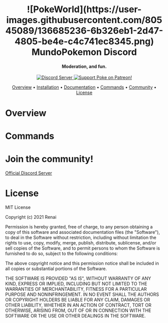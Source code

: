 <h1 align="center">
  <br>
  ![PokeWorld](https://user-images.githubusercontent.com/80545089/136685236-6b326eb1-2d47-4805-be4e-c4c741ec8345.png)
  <br>
  MundoPokemon Discord
  <br>
</h1>

<h4 align="center">Moderation, and fun.</h4>

<p align="center">
  <a href="https://discord.gg/PqPuNqwUsV">
    <img src="https://discordapp.com/api/guilds/893248095285047386/widget.png?style=shield" alt="Discord Server">
  </a>

  
  <a href="_blank">
    <img src="https://img.shields.io/badge/Support-Red!-red.svg" alt="Support Poke on Patreon!">
  </a>
</p>
<p align="center">

</p>

<p align="center">
  <a href="#overview">Overview</a>
  •
  <a href="#installation">Installation</a>
  •
  <a href="http://red-discordbot.readthedocs.io/en/stable/index.html">Documentation</a>
  •
  <a href="#Commands">Commands</a>
  •
  <a href="#join-the-community">Community</a>
  •
  <a href="#license">License</a>
</p>

# Overview



# Commands



# Join the community!

[Official Discord Server](https://discord.gg/PqPuNqwUsV)

# License

MIT License

Copyright (c) 2021 Renai

Permission is hereby granted, free of charge, to any person obtaining a copy
of this software and associated documentation files (the "Software"), to deal
in the Software without restriction, including without limitation the rights
to use, copy, modify, merge, publish, distribute, sublicense, and/or sell
copies of the Software, and to permit persons to whom the Software is
furnished to do so, subject to the following conditions:

The above copyright notice and this permission notice shall be included in all
copies or substantial portions of the Software.

THE SOFTWARE IS PROVIDED "AS IS", WITHOUT WARRANTY OF ANY KIND, EXPRESS OR
IMPLIED, INCLUDING BUT NOT LIMITED TO THE WARRANTIES OF MERCHANTABILITY,
FITNESS FOR A PARTICULAR PURPOSE AND NONINFRINGEMENT. IN NO EVENT SHALL THE
AUTHORS OR COPYRIGHT HOLDERS BE LIABLE FOR ANY CLAIM, DAMAGES OR OTHER
LIABILITY, WHETHER IN AN ACTION OF CONTRACT, TORT OR OTHERWISE, ARISING FROM,
OUT OF OR IN CONNECTION WITH THE SOFTWARE OR THE USE OR OTHER DEALINGS IN THE
SOFTWARE.
